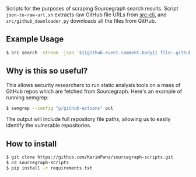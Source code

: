Scripts for the purposes of scraping Sourcegraph search results. Script `json-to-raw-url.sh` extracts raw GitHub file URLs from [src-cli](https://github.com/sourcegraph/src-cli/), and `src/github_downloader.py` downloads all the files from GitHub.

## Example Usage

```sh
$ src search -stream -json '${{github.event.comment.body}} file:.github/workflows COUNT:100000' | ./json-to-raw-url.sh | python3 src/github_downloader.py
```

## Why is this so useful?

This allows security researchers to run static analysis tools on a mass of GitHub repos which are fetched from Sourcegraph. Here's an example of running semgrep:

```sh
$ semgrep --config "p/github-actions" out
```

The output will include full repository file paths, allowing us to easily identify the vulnerable repositories.

## How to install

```sh
$ git clone https://github.com/KarimPwnz/sourcegraph-scripts.git
$ cd sourcegraph-scripts
$ pip install -r requirements.txt
```

